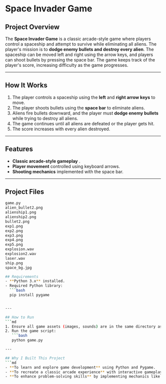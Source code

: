 # Space Invader Game  

## Project Overview  
The **Space Invader Game** is a classic arcade-style game where players control a spaceship and attempt to survive while eliminating all aliens. The player's mission is to **dodge enemy bullets and destroy every alien**. The spaceship can be moved left and right using the arrow keys, and players can shoot bullets by pressing the space bar. The game keeps track of the player's score, increasing difficulty as the game progresses.  

---  

## How It Works  
1. The player controls a spaceship using the **left** and **right arrow keys** to move.  
2. The player shoots bullets using the **space bar** to eliminate aliens.  
3. Aliens fire bullets downward, and the player must **dodge enemy bullets** while trying to destroy all aliens.  
4. The game continues until all aliens are defeated or the player gets hit.  
5. The score increases with every alien destroyed.  

---  

## Features  
- **Classic arcade-style gameplay** .  
- **Player movement** controlled using keyboard arrows.  
- **Shooting mechanics** implemented with the space bar.  
  

---  

## Project Files  
```bash
game.py  
alien_bullet2.png  
alienship1.png  
alienship2.png  
bullet2.png  
exp1.png  
exp2.png  
exp3.png  
exp4.png  
exp5.png  
explosion.wav  
explosion2.wav  
laser.wav  
ship.png  
space_bg.jpg  

## Requirements  
- **Python 3.x** installed.  
- Required Python library:  
  ```bash
  pip install pygame  


---  

## How to Run  
```md
1. Ensure all game assets (images, sounds) are in the same directory as `game.py`.  
2. Run the game script:  
   ```bash
   python game.py  

---  

## Why I Built This Project  
```md
- **To learn and explore game development** using Python and Pygame.  
- **To recreate a classic arcade experience** with interactive gameplay and progression.  
- **To enhance problem-solving skills** by implementing mechanics like collision detection and scoring.  
